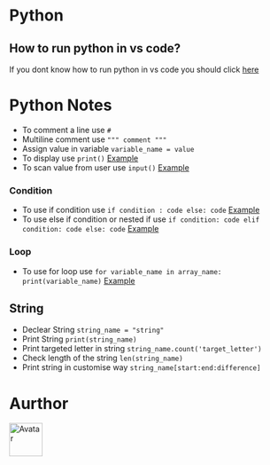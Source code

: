 # Python
## How to run python in vs code?
If you dont know how to run python in vs code you should click [here](https://code.visualstudio.com/docs/python/python-tutorial)
# Python Notes
- To comment a line use `#`
- Multiline comment use `""" comment """`
- Assign value in variable `variable_name = value`
- To display use `print()`  [Example](https://github.com/vagabon-09/Python/blob/master/Class/print.py)
- To scan value from user use `input()`  [Example](https://github.com/vagabon-09/Python/blob/master/Class/scan.py)
### Condition
- To use if condition use `if condition : code else: code`  [Example](https://github.com/vagabon-09/Python/blob/master/Class/IfCondition.py) 
- To use else if condition or nested if use `if condition: code elif condition: code else: code`  [Example](https://github.com/vagabon-09/Python/blob/master/Class/ElseIf.py)
### Loop
- To use for loop use `for variable_name in array_name: print(variable_name)`  [Example](https://github.com/vagabon-09/Python/blob/master/Class/ForLoop.py)
## String
- Declear String `string_name = "string"`
- Print String `print(string_name)`
- Print targeted letter in string `string_name.count('target_letter')`
- Check length of the string `len(string_name)`
- Print string in customise way `string_name[start:end:difference]`
# Aurthor
<a href="https://github.com/vagabon-09" target="_blank" rel="noopener noreferrer"><img style="width:60px;height:60px;" src="https://user-images.githubusercontent.com/89797141/211546895-65e17390-5f8e-41e4-88be-1581133bad13.png" alt="Avatar"></a>

